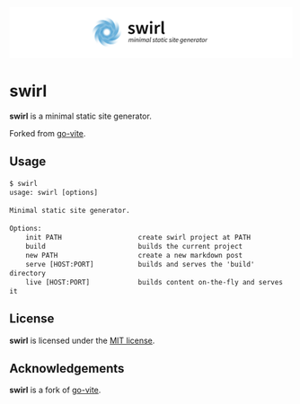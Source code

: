 <div align = "center">
    <img src="assets/swirl.png">
</div>


# swirl

**swirl** is a minimal static site generator.

Forked from [go-vite](https://git.icyphox.sh/vite).

## Usage

```
$ swirl
usage: swirl [options]

Minimal static site generator.

Options:
    init PATH                   create swirl project at PATH
    build                       builds the current project
    new PATH                    create a new markdown post
    serve [HOST:PORT]           builds and serves the 'build' directory
    live [HOST:PORT]            builds content on-the-fly and serves it
```

## License

**swirl** is licensed under the [MIT license](./LICENSE).

## Acknowledgements

**swirl** is a fork of [go-vite](https://git.icyphox.sh/vite).
